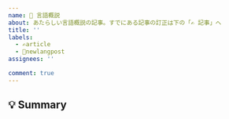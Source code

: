 ```yaml
---
name: 🍃 言語概説
about: あたらしい言語概説の記事。すでにある記事の訂正は下の「✍ 記事」へ
title: ''
labels:
  - ✍article
  - 🍃newlangpost
assignees: ''

comment: true
---
```


<!--
Issueありがとうございます!
まず初めに, Issueの重複を避けるために, そのIssueが既に報告されていないか確認してください.
-->

<!--
【タイトルについて】
このIssueのタイトルは 日本語での言語名 だけにしてください。
正しく入力された場合、自動的に空白記事が作成され、リンクがコメントされます。

正しい例) ロシア語

誤った例) ロシア語の言語概説
誤った例) 言語概説: ロシア語
-->

## 💡 Summary

<!-- 何を書いてほしいか，どの記事が間違っているかを簡単にまとめてください -->
